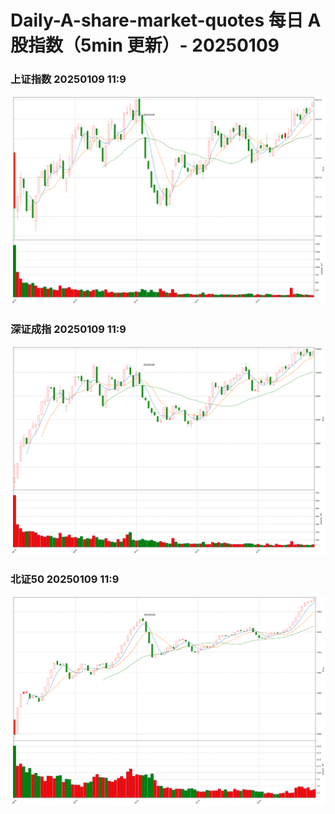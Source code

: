 
# Daily-A-share-market-quotes 每日 A 股指数（5min 更新）- 20250109

### 上证指数 20250109 11:9
![](./fig/2025/1/20250109-sh000001.png)

### 深证成指 20250109 11:9
![](./fig/2025/1/20250109-sz399001.png)

### 北证50 20250109 11:9
![](./fig/2025/1/20250109-bj899050.png)
